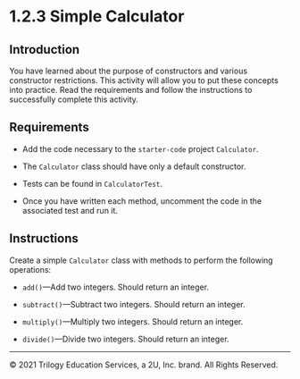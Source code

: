 # 1.2.3 Simple Calculator

## Introduction

You have learned about the purpose of constructors and various constructor restrictions. This activity will allow you to put these concepts into practice. Read the requirements and follow the instructions to successfully complete this activity. 

## Requirements

- Add the code necessary to the `starter-code` project `Calculator`.

- The `Calculator` class should have only a default constructor.

- Tests can be found in `CalculatorTest`.

- Once you have written each method, uncomment the code in the associated test and run it.

## Instructions

Create a simple `Calculator` class with methods to perform the following operations:

- `add()`&mdash;Add two integers. Should return an integer.

- `subtract()`&mdash;Subtract two integers. Should return an integer.

- `multiply()`&mdash;Multiply two integers. Should return an integer.

- `divide()`&mdash;Divide two integers. Should return an integer.

---

© 2021 Trilogy Education Services, a 2U, Inc. brand. All Rights Reserved.
